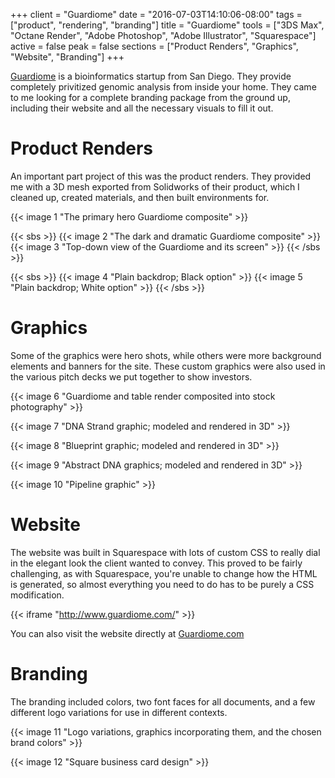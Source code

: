 +++
client = "Guardiome"
date = "2016-07-03T14:10:06-08:00"
tags = ["product", "rendering", "branding"]
title = "Guardiome"
tools = ["3DS Max", "Octane Render", "Adobe Photoshop", "Adobe Illustrator", "Squarespace"]
active = false
peak = false
sections = ["Product Renders", "Graphics", "Website", "Branding"]
+++

[Guardiome](http://www.guardiome.com) is a bioinformatics startup from San Diego. They provide completely privitized genomic analysis from inside your home. They came to me looking for a complete branding package from the ground up, including their website and all the necessary visuals to fill it out.<!--more-->

# Product Renders

An important part project of this was the product renders. They provided me with a 3D mesh exported from Solidworks of their product, which I cleaned up, created materials, and then built environments for.

{{< image 1 "The primary hero Guardiome composite" >}}

{{< sbs >}}
{{< image 2 "The dark and dramatic Guardiome composite" >}}
{{< image 3 "Top-down view of the Guardiome and its screen" >}}
{{< /sbs >}}

{{< sbs >}}
{{< image 4 "Plain backdrop; Black option" >}}
{{< image 5 "Plain backdrop; White option" >}}
{{< /sbs >}}

# Graphics

Some of the graphics were hero shots, while others were more background elements and banners for the site. These custom graphics were also used in the various pitch decks we put together to show investors.

{{< image 6 "Guardiome and table render composited into stock photography" >}}

{{< image 7 "DNA Strand graphic; modeled and rendered in 3D" >}}

{{< image 8 "Blueprint graphic; modeled and rendered in 3D" >}}

{{< image 9 "Abstract DNA graphics; modeled and rendered in 3D" >}}

{{< image 10 "Pipeline graphic" >}}

# Website

The website was built in Squarespace with lots of custom CSS to really dial in the elegant look the client wanted to convey. This proved to be fairly challenging, as with Squarespace, you're unable to change how the HTML is generated, so almost everything you need to do has to be purely a CSS modification.

{{< iframe "http://www.guardiome.com/" >}}

You can also visit the website directly at [Guardiome.com](http://www.Guardiome.com/)

# Branding

The branding included colors, two font faces for all documents, and a few different logo variations for use in different contexts.

{{< image 11 "Logo variations, graphics incorporating them, and the chosen brand colors" >}}

{{< image 12 "Square business card design" >}}
